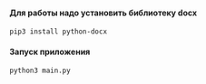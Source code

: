 #### Для работы надо установить библиотеку docx
`pip3 install python-docx`

#### Запуск приложения
`python3 main.py`
